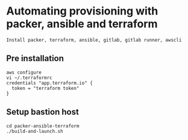 # Automating provisioning with packer, ansible and terraform
```
Install packer, terraform, ansible, gitlab, gitlab runner, awscli
```

## Pre installation
```
aws configure
vi ~/.terraformrc
credentials "app.terraform.io" {
  token = "terraform token"
}
```

## Setup bastion host
```
cd packer-ansible-terraform
./build-and-launch.sh
```

